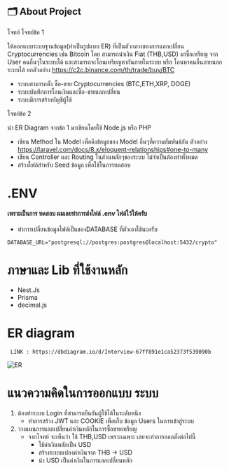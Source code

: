 
## 🗂️ About Project
โจทย์
โจทย์ข้อ 1 

ให้ออกแบบระบบฐานข้อมูล(ทำเป็นรูปแบบ ER) ที่เป็นตัวกลางของการแลกเปลี่ยน Cryptocurrencies เช่น Bitcoin โดย สามารถนำเงิน Fiat (THB,USD) มาซื้อเหรียญ จาก User คนอื่นๆในระบบได้ และสามารถจะโอนเหรียญหากันภายในระบบ หรือ โอนหาคนอื่นภายนอกระบบได้ 
ยกตัวอย่าง https://c2c.binance.com/th/trade/buy/BTC

- ระบบสามารถตั้ง ซื้อ-ขาย Cryptocurrencies (BTC,ETH,XRP, DOGE)
- ระบบบันทึกการโอนเงินและซื้อ-ขายแลกเปลี่ยน
- ระบบมีการสร้างบัญชีผู้ใช้

โจทย์ข้อ 2 

นำ ER Diagram จากข้อ 1 มาเขียนโดยใช้ Node.js หรือ PHP

- เขียน Method ใน Model เพื่อดึงข้อมูลของ Model อื่นๆที่ความสัมพันธ์กัน ตัวอย่าง
  https://laravel.com/docs/8.x/eloquent-relationships#one-to-many
- เขียน Controller และ Routing ในส่วนหลักๆของระบบ ไม่จำเป็นต้องทำทั้งหมด
- สร้างไฟล์สำหรับ Seed ข้อมูล เพื่อใช้ในการทดสอบ




# .ENV

#### เพราะเป็นการ ทดสอบ ผมเลยทำการส่งไฟล์ .env ไฟล์ไว้ให้ครับ
- ทำการเปลี่ยนข้อมูลไฟล์เป็นของDATABASE ที่ตัวเองใช้นะครับ


```
DATABASE_URL="postgresql://postgres:postgres@localhost:5432/crypto"
```

# ภาษาและ Lib ที่ใช้งานหลัก
- Nest.Js
- Prisma
- decimal.js



# ER diagram


```
 LINK : https://dbdiagram.io/d/Interview-67ff891e1ca52373f539090b
```


![ER](https://github.com/user-attachments/assets/9868114d-8f67-4933-981b-3a5a040388e3)


# แนวความคิดในการออกแบบ ระบบ
1. ต้องทำระบบ Login ที่สามารถยืนยันผู้ใช้ได้ในระดับหนึง
   - ทำการสร้าง JWT และ COOKIE เพือเก็บ ข้อมูล Users ในการเข้าสู่ระบบ
2. วางแผนการแลกเปลี่่ยนค่าเงินหลักในการซื้อขายเหรียญ
   - จากโจทย์ จะเห็นว่า ใช้ THB,USD เพราะเฉพาะ เลยจะทำการออกดั้งต่อไปนี้
       * ใช้ค่าเงินหลักเป็น USD
       * สร้างระบบแปลงค่าเงินจาก THB -> USD
       * นำ USD เป็นค่าเงินในการแลกเปลี่ยนหลัก





